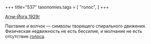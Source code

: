 +++
title="537"
taxonomies.tags = [
 "голос",
]
+++

[Агни-Йога 1929г](/agni/1929)

Пахтание и волчок — символы творящего спирального движения. Физическая недвижность не есть бессилие, и молчание не есть отсутствие [голоса](/tags/голос).